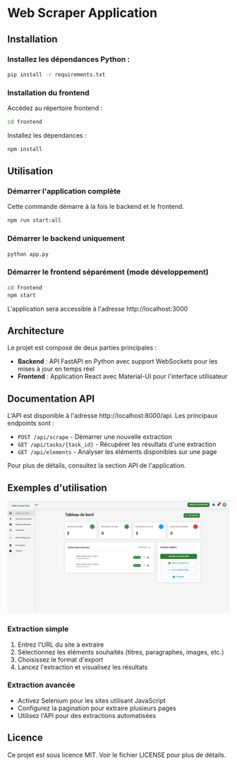# Web Scraper Application

## Installation

### Installez les dépendances Python :
```bash
pip install -r requirements.txt
```

### Installation du frontend
Accédez au répertoire frontend :
```bash
cd frontend
```

Installez les dépendances :
```bash
npm install
```

## Utilisation

### Démarrer l'application complète
Cette commande démarre à la fois le backend et le frontend.
```bash
npm run start:all
```

### Démarrer le backend uniquement
```bash
python app.py
```

### Démarrer le frontend séparément (mode développement)
```bash
cd frontend
npm start
```

L'application sera accessible à l'adresse http://localhost:3000

## Architecture
Le projet est composé de deux parties principales :

- **Backend** : API FastAPI en Python avec support WebSockets pour les mises à jour en temps réel
- **Frontend** : Application React avec Material-UI pour l'interface utilisateur

## Documentation API
L'API est disponible à l'adresse http://localhost:8000/api. Les principaux endpoints sont :

- `POST /api/scrape` - Démarrer une nouvelle extraction
- `GET /api/tasks/{task_id}` - Récupérer les résultats d'une extraction
- `GET /api/elements` - Analyser les éléments disponibles sur une page

Pour plus de détails, consultez la section API de l'application.

## Exemples d'utilisation
![Texte alternatif pour l'image](images/image1.png)  
### Extraction simple

1. Entrez l'URL du site à extraire
2. Sélectionnez les éléments souhaités (titres, paragraphes, images, etc.)
3. Choisissez le format d'export
4. Lancez l'extraction et visualisez les résultats

### Extraction avancée
- Activez Selenium pour les sites utilisant JavaScript
- Configurez la pagination pour extraire plusieurs pages
- Utilisez l'API pour des extractions automatisées


## Licence
Ce projet est sous licence MIT. Voir le fichier LICENSE pour plus de détails.

